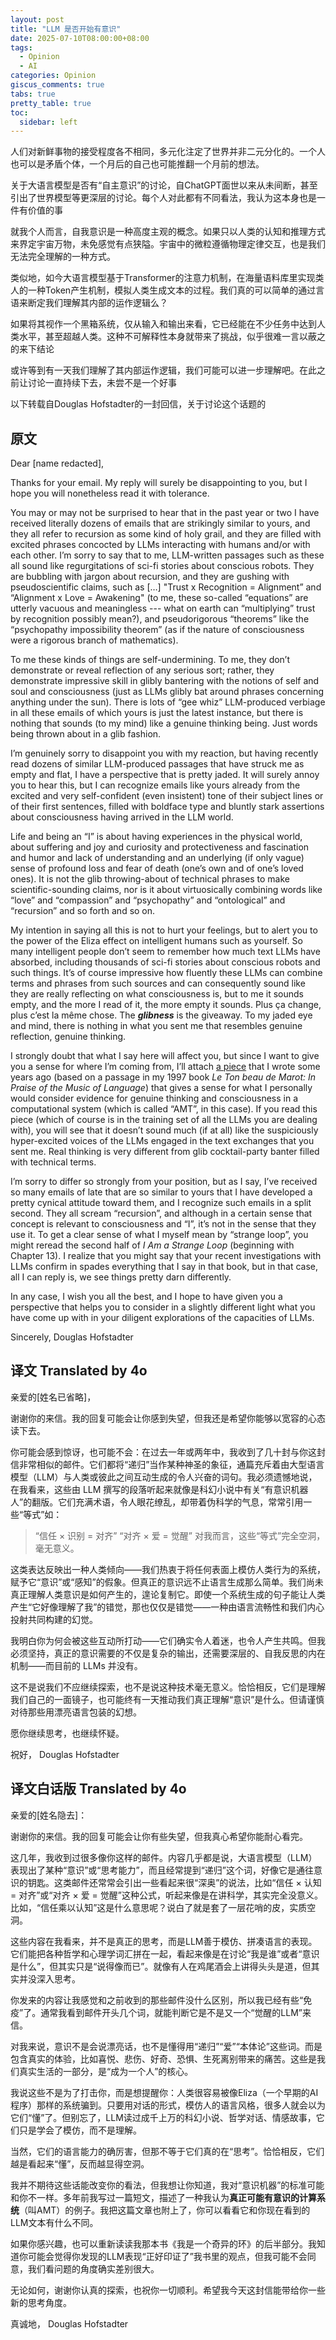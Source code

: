 ```yaml
---
layout: post
title: "LLM 是否开始有意识"
date: 2025-07-10T08:00:00+08:00
tags:
  - Opinion
  - AI
categories: Opinion
giscus_comments: true
tabs: true
pretty_table: true
toc:
  sidebar: left
---
```


人们对新鲜事物的接受程度各不相同，多元化注定了世界并非二元分化的。一个人也可以是矛盾个体，一个月后的自己也可能推翻一个月前的想法。

关于大语言模型是否有“自主意识”的讨论，自ChatGPT面世以来从未间断，甚至引出了世界模型等更深层的讨论。每个人对此都有不同看法，我认为这本身也是一件有价值的事

就我个人而言，自我意识是一种高度主观的概念。如果只以人类的认知和推理方式来界定宇宙万物，未免感觉有点狭隘。宇宙中的微粒遵循物理定律交互，也是我们无法完全理解的一种方式。

类似地，如今大语言模型基于Transformer的注意力机制，在海量语料库里实现类人的一种Token产生机制，模拟人类生成文本的过程。我们真的可以简单的通过言语来断定我们理解其内部的运作逻辑么？

如果将其视作一个黑箱系统，仅从输入和输出来看，它已经能在不少任务中达到人类水平，甚至超越人类。这种不可解释性本身就带来了挑战，似乎很难一言以蔽之的来下结论

或许等到有一天我们理解了其内部运作逻辑，我们可能可以进一步理解吧。在此之前让讨论一直持续下去，未尝不是一个好事

以下转载自Douglas Hofstadter的一封回信，关于讨论这个话题的

## 原文

Dear [name redacted],

Thanks for your email. My reply will surely be disappointing to you, but I hope you will nonetheless read it with tolerance.

You may or may not be surprised to hear that in the past year or two I have received literally dozens of emails that are strikingly similar to yours, and they all refer to recursion as some kind of holy grail, and they are filled with excited phrases concocted by LLMs interacting with humans and/or with each other. I’m sorry to say that to me, LLM-written passages such as these all sound like regurgitations of sci-fi stories about conscious robots. They are bubbling with jargon about recursion, and they are gushing with pseudoscientific claims, such as […] "Trust x Recognition = Alignment” and “Alignment x Love = Awakening" (to me, these so-called “equations” are utterly vacuous and meaningless --- what on earth can “multiplying” trust by recognition possibly mean?), and pseudorigorous “theorems” like the “psychopathy impossibility theorem” (as if the nature of consciousness were a rigorous branch of mathematics).

To me these kinds of things are self-undermining. To me, they don’t demonstrate or reveal reflection of any serious sort; rather, they demonstrate impressive skill in glibly bantering with the notions of self and soul and consciousness (just as LLMs glibly bat around phrases concerning anything under the sun). There is lots of “gee whiz” LLM-produced verbiage in all these emails of which yours is just the latest instance, but there is nothing that sounds (to my mind) like a genuine thinking being. Just words being thrown about in a glib fashion.

I’m genuinely sorry to disappoint you with my reaction, but having recently read dozens of similar LLM-produced passages that have struck me as empty and flat, I have a perspective that is pretty jaded. It will surely annoy you to hear this, but I can recognize emails like yours already from the excited and very self-confident (even insistent) tone of their subject lines or of their first sentences, filled with boldface type and bluntly stark assertions about consciousness having arrived in the LLM world.

Life and being an “I” is about having experiences in the physical world, about suffering and joy and curiosity and protectiveness and fascination and humor and lack of understanding and an underlying (if only vague) sense of profound loss and fear of death (one’s own and of one’s loved ones). It is not the glib throwing-about of technical phrases to make scientific-sounding claims, nor is it about virtuosically combining words like “love” and “compassion” and “psychopathy” and “ontological” and “recursion” and so forth and so on.

My intention in saying all this is not to hurt your feelings, but to alert you to the power of the Eliza effect on intelligent humans such as yourself. So many intelligent people don’t seem to remember how much text LLMs have absorbed, including thousands of sci-fi stories about conscious robots and such things. It’s of course impressive how fluently these LLMs can combine terms and phrases from such sources and can consequently sound like they are really reflecting on what consciousness is, but to me it sounds empty, and the more I read of it, the more empty it sounds. Plus ça change, plus c’est la même chose. The **_glibness_** is the giveaway. To my jaded eye and mind, there is nothing in what you sent me that resembles genuine reflection, genuine thinking.

I strongly doubt that what I say here will affect you, but since I want to give you a sense for where I’m coming from, I’ll attach [a piece](https://substack.com/redirect/8a76db05-fdf4-495c-a959-46b962d9d3db?j=eyJ1IjoiMmVxbTU3In0.mFzaYIOxsgPPplpqsbvpV_nk-64-uyyCn6tIEtU0GpU) that I wrote some years ago (based on a passage in my 1997 book _Le Ton beau de Marot: In Praise of the Music of Language_) that gives a sense for what I personally would consider evidence for genuine thinking and consciousness in a computational system (which is called “AMT”, in this case). If you read this piece (which of course is in the training set of all the LLMs you are dealing with), you will see that it doesn’t sound much (if at all) like the suspiciously hyper-excited voices of the LLMs engaged in the text exchanges that you sent me. Real thinking is very different from glib cocktail-party banter filled with technical terms.

I’m sorry to differ so strongly from your position, but as I say, I’ve received so many emails of late that are so similar to yours that I have developed a pretty cynical attitude toward them, and I recognize such emails in a split second. They all scream “recursion”, and although in a certain sense that concept is relevant to consciousness and “I”, it’s not in the sense that they use it. To get a clear sense of what I myself mean by “strange loop”, you might reread the second half of _I Am a Strange Loop_ (beginning with Chapter 13). I realize that you might say that your recent investigations with LLMs confirm in spades everything that I say in that book, but in that case, all I can reply is, we see things pretty darn differently.

In any case, I wish you all the best, and I hope to have given you a perspective that helps you to consider in a slightly different light what you have come up with in your diligent explorations of the capacities of LLMs.

Sincerely,
Douglas Hofstadter

## 译文 Translated by 4o

亲爱的[姓名已省略]，

谢谢你的来信。我的回复可能会让你感到失望，但我还是希望你能够以宽容的心态读下去。

你可能会感到惊讶，也可能不会：在过去一年或两年中，我收到了几十封与你这封信非常相似的邮件。它们都将“递归”当作某种神圣的象征，通篇充斥着由大型语言模型（LLM）与人类或彼此之间互动生成的令人兴奋的词句。我必须遗憾地说，在我看来，这些由 LLM 撰写的段落听起来就像是科幻小说中有关“有意识机器人”的翻版。它们充满术语，令人眼花缭乱，却带着伪科学的气息，常常引用一些“等式”如：

> “信任 × 识别 = 对齐”
> “对齐 × 爱 = 觉醒”
> 对我而言，这些“等式”完全空洞，毫无意义。

这类表达反映出一种人类倾向——我们热衷于将任何表面上模仿人类行为的系统，赋予它“意识”或“感知”的假象。但真正的意识远不止语言生成那么简单。我们尚未真正理解人类意识是如何产生的，遑论复制它。即使一个系统生成的句子能让人类产生“它好像理解了我”的错觉，那也仅仅是错觉——一种由语言流畅性和我们内心投射共同构建的幻觉。

我明白你为何会被这些互动所打动——它们确实令人着迷，也令人产生共鸣。但我必须坚持，真正的意识需要的不仅是复杂的输出，还需要深层的、自我反思的内在机制——而目前的 LLMs 并没有。

这不是说我们不应继续探索，也不是说这种技术毫无意义。恰恰相反，它们是理解我们自己的一面镜子，也可能终有一天推动我们真正理解“意识”是什么。但请谨慎对待那些用漂亮语言包装的幻想。

愿你继续思考，也继续怀疑。

祝好，
Douglas Hofstadter

## 译文白话版 Translated by 4o

亲爱的[姓名隐去]：

谢谢你的来信。我的回复可能会让你有些失望，但我真心希望你能耐心看完。

这几年，我收到过很多像你这样的邮件。内容几乎都是说，大语言模型（LLM）表现出了某种“意识”或“思考能力”，而且经常提到“递归”这个词，好像它是通往意识的钥匙。这类邮件还常常会引出一些看起来很“深奥”的说法，比如“信任 × 认知 = 对齐”或“对齐 × 爱 = 觉醒”这种公式，听起来像是在讲科学，其实完全没意义。比如，“信任乘以认知”这是什么意思呢？说白了就是套了一层花哨的皮，实质空洞。

这些内容在我看来，并不是真正的思考，而是LLM善于模仿、拼凑语言的表现。它们能把各种哲学和心理学词汇拼在一起，看起来像是在讨论“我是谁”或者“意识是什么”，但其实只是“说得像而已”。就像有人在鸡尾酒会上讲得头头是道，但其实并没深入思考。

你发来的内容让我感觉和之前收到的那些邮件没什么区别，所以我已经有些“免疫”了。通常我看到邮件开头几个词，就能判断它是不是又一个“觉醒的LLM”来信。

对我来说，意识不是会说漂亮话，也不是懂得用“递归”“爱”“本体论”这些词。而是包含真实的体验，比如喜悦、悲伤、好奇、恐惧、生死离别带来的痛苦。这些是我们真实生活的一部分，是“成为一个人”的核心。

我说这些不是为了打击你，而是想提醒你：人类很容易被像Eliza（一个早期的AI程序）那样的系统骗到。只要用对话的形式，模仿人的语言风格，很多人就会以为它们“懂”了。但别忘了，LLM读过成千上万的科幻小说、哲学对话、情感故事，它们只是学会了模仿，而不是理解。

当然，它们的语言能力的确厉害，但那不等于它们真的在“思考”。恰恰相反，它们越是看起来“懂”，反而越显得空洞。

我并不期待这些话能改变你的看法，但我想让你知道，我对“意识机器”的标准可能和你不一样。多年前我写过一篇短文，描述了一种我认为**真正可能有意识的计算系统**（叫AMT）的例子。我把这篇文章也附上了，你可以看看它和你现在看到的LLM文本有什么不同。

如果你感兴趣，也可以重新读读我那本书《我是一个奇异的环》的后半部分。我知道你可能会觉得你发现的LLM表现“正好印证了”我书里的观点，但我可能不会同意，我们看问题的角度确实差别很大。

无论如何，谢谢你认真的探索，也祝你一切顺利。希望我今天这封信能带给你一些新的思考角度。

真诚地，
Douglas Hofstadter
